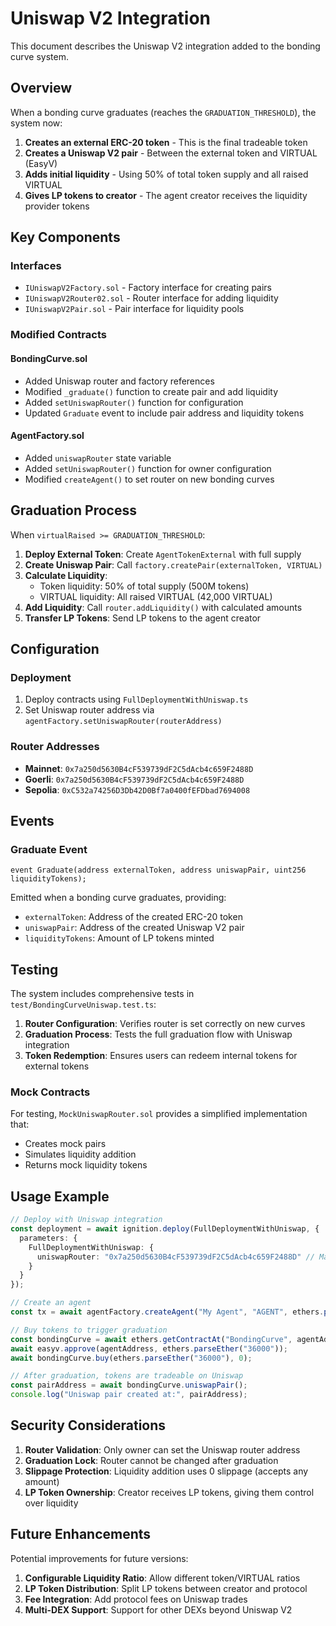 # Uniswap V2 Integration

This document describes the Uniswap V2 integration added to the bonding curve system.

## Overview

When a bonding curve graduates (reaches the `GRADUATION_THRESHOLD`), the system now:

1. **Creates an external ERC-20 token** - This is the final tradeable token
2. **Creates a Uniswap V2 pair** - Between the external token and VIRTUAL (EasyV)
3. **Adds initial liquidity** - Using 50% of total token supply and all raised VIRTUAL
4. **Gives LP tokens to creator** - The agent creator receives the liquidity provider tokens

## Key Components

### Interfaces
- `IUniswapV2Factory.sol` - Factory interface for creating pairs
- `IUniswapV2Router02.sol` - Router interface for adding liquidity
- `IUniswapV2Pair.sol` - Pair interface for liquidity pools

### Modified Contracts

#### BondingCurve.sol
- Added Uniswap router and factory references
- Modified `_graduate()` function to create pair and add liquidity
- Added `setUniswapRouter()` function for configuration
- Updated `Graduate` event to include pair address and liquidity tokens

#### AgentFactory.sol
- Added `uniswapRouter` state variable
- Added `setUniswapRouter()` function for owner configuration
- Modified `createAgent()` to set router on new bonding curves

## Graduation Process

When `virtualRaised >= GRADUATION_THRESHOLD`:

1. **Deploy External Token**: Create `AgentTokenExternal` with full supply
2. **Create Uniswap Pair**: Call `factory.createPair(externalToken, VIRTUAL)`
3. **Calculate Liquidity**: 
   - Token liquidity: 50% of total supply (500M tokens)
   - VIRTUAL liquidity: All raised VIRTUAL (42,000 VIRTUAL)
4. **Add Liquidity**: Call `router.addLiquidity()` with calculated amounts
5. **Transfer LP Tokens**: Send LP tokens to the agent creator

## Configuration

### Deployment
1. Deploy contracts using `FullDeploymentWithUniswap.ts`
2. Set Uniswap router address via `agentFactory.setUniswapRouter(routerAddress)`

### Router Addresses
- **Mainnet**: `0x7a250d5630B4cF539739dF2C5dAcb4c659F2488D`
- **Goerli**: `0x7a250d5630B4cF539739dF2C5dAcb4c659F2488D`
- **Sepolia**: `0xC532a74256D3Db42D0Bf7a0400fEFDbad7694008`

## Events

### Graduate Event
```solidity
event Graduate(address externalToken, address uniswapPair, uint256 liquidityTokens);
```

Emitted when a bonding curve graduates, providing:
- `externalToken`: Address of the created ERC-20 token
- `uniswapPair`: Address of the created Uniswap V2 pair
- `liquidityTokens`: Amount of LP tokens minted

## Testing

The system includes comprehensive tests in `test/BondingCurveUniswap.test.ts`:

1. **Router Configuration**: Verifies router is set correctly on new curves
2. **Graduation Process**: Tests the full graduation flow with Uniswap integration
3. **Token Redemption**: Ensures users can redeem internal tokens for external tokens

### Mock Contracts
For testing, `MockUniswapRouter.sol` provides a simplified implementation that:
- Creates mock pairs
- Simulates liquidity addition
- Returns mock liquidity tokens

## Usage Example

```typescript
// Deploy with Uniswap integration
const deployment = await ignition.deploy(FullDeploymentWithUniswap, {
  parameters: {
    FullDeploymentWithUniswap: {
      uniswapRouter: "0x7a250d5630B4cF539739dF2C5dAcb4c659F2488D" // Mainnet router
    }
  }
});

// Create an agent
const tx = await agentFactory.createAgent("My Agent", "AGENT", ethers.parseEther("6000"));

// Buy tokens to trigger graduation
const bondingCurve = await ethers.getContractAt("BondingCurve", agentAddress);
await easyv.approve(agentAddress, ethers.parseEther("36000"));
await bondingCurve.buy(ethers.parseEther("36000"), 0);

// After graduation, tokens are tradeable on Uniswap
const pairAddress = await bondingCurve.uniswapPair();
console.log("Uniswap pair created at:", pairAddress);
```

## Security Considerations

1. **Router Validation**: Only owner can set the Uniswap router address
2. **Graduation Lock**: Router cannot be changed after graduation
3. **Slippage Protection**: Liquidity addition uses 0 slippage (accepts any amount)
4. **LP Token Ownership**: Creator receives LP tokens, giving them control over liquidity

## Future Enhancements

Potential improvements for future versions:
1. **Configurable Liquidity Ratio**: Allow different token/VIRTUAL ratios
2. **LP Token Distribution**: Split LP tokens between creator and protocol
3. **Fee Integration**: Add protocol fees on Uniswap trades
4. **Multi-DEX Support**: Support for other DEXs beyond Uniswap V2 